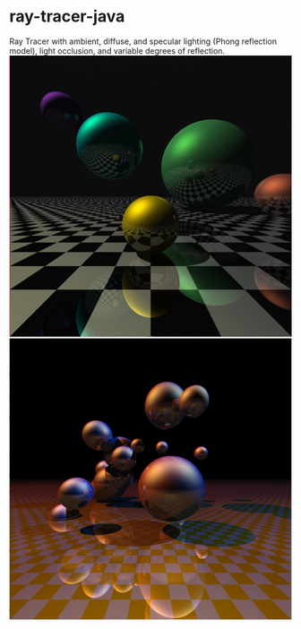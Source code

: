 # ray-tracer-java
Ray Tracer with ambient, diffuse, and specular lighting (Phong reflection model), light occlusion, and variable degrees of reflection.
![alt tag](https://github.com/BrianSantoso/ray-tracer-java/blob/master/javaRaytracer1.PNG)
![alt tag](https://github.com/BrianSantoso/images/blob/master/raytracer/raytracer2.PNG?raw=true)




